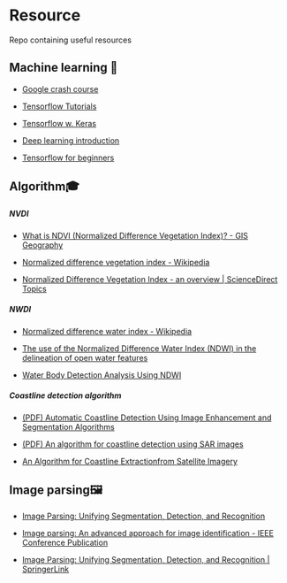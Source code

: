 # Resource

 Repo containing useful resources



## Machine learning :scroll:

- [Google crash course](https://developers.google.com/machine-learning/crash-course)

- [Tensorflow Tutorials](https://www.tensorflow.org/tutorials/)

- [Tensorflow w. Keras](https://www.tensorflow.org/tutorials/)

- [Deep learning introduction](https://campus.datacamp.com/courses/introduction-to-deep-learning-in-python/basics-of-deep-learning-and-neural-networks?ex=1)

- [Tensorflow for beginners](https://www.datacamp.com/community/tutorials/tensorflow-tutorial)



## Algorithm:mortar_board:

##### NVDI

- [What is NDVI (Normalized Difference Vegetation Index)? - GIS Geography](https://gisgeography.com/ndvi-normalized-difference-vegetation-index/)

- [Normalized difference vegetation index - Wikipedia](https://en.wikipedia.org/wiki/Normalized_difference_vegetation_index)

- [Normalized Difference Vegetation Index - an overview | ScienceDirect Topics](https://www.sciencedirect.com/topics/earth-and-planetary-sciences/normalized-difference-vegetation-index)



##### NWDI

- [Normalized difference water index - Wikipedia](https://en.wikipedia.org/wiki/Normalized_difference_water_index)

- [The use of the Normalized Difference Water Index (NDWI) in the delineation of open water features](https://www.tandfonline.com/doi/abs/10.1080/01431169608948714)

- [Water Body Detection Analysis Using NDWI](http://www.pjoes.com/Water-Body-Detection-Analysis-Using-NDWI-nIndices-Derived-from-Landsat-8-OLI,110447,0,2.html)



##### Coastline detection algorithm

- [(PDF) Automatic Coastline Detection Using Image Enhancement and Segmentation Algorithms](https://www.researchgate.net/publication/308125872_Automatic_Coastline_Detection_Using_Image_Enhancement_and_Segmentation_Algorithms)

- [(PDF) An algorithm for coastline detection using SAR images](https://www.researchgate.net/publication/232267436_An_algorithm_for_coastline_detection_using_SAR_images)

- [An Algorithm for Coastline Extractionfrom Satellite Imagery](https://www.iaras.org/iaras/filedownloads/ijc/2017/006-0002(2017).pdf)



## Image parsing:framed_picture:

- [Image Parsing: Unifying Segmentation, Detection, and Recognition](https://www.cs.cmu.edu/~efros/courses/LBMV07/Papers/tu-ijcv-05.pdf)

- [Image parsing: An advanced approach for image identification - IEEE Conference Publication](https://ieeexplore.ieee.org/document/6413022)

- [Image Parsing: Unifying Segmentation, Detection, and Recognition | SpringerLink](https://link.springer.com/article/10.1007/s11263-005-6642-x)
  
  
